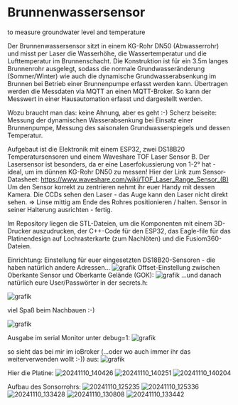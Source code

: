 # Brunnenwassersensor
to measure groundwater level and temperature

Der Brunnenwassersensor sitzt in einem KG-Rohr DN50 (Abwasserrohr) und misst per Laser die Wasserhöhe, die Wassertemperatur und die Lufttemperatur im Brunnenschacht. Die Konstruktion ist für ein 3.5m langes Brunnenrohr ausgelegt, sodass die normale Grundwasseränderung (Sommer/Winter) wie auch die dynamische Grundwasserabsenkung im Brunnen bei Betrieb einer Brunnenpumpe erfasst werden kann. Übertragen werden die Messdaten via MQTT an einen MQTT-Broker. So kann der Messwert in einer Hausautomation erfasst und dargestellt werden.

Wozu braucht man das: keine Ahnung, aber es geht :-)
Scherz beiseite: Messung der dynamischen Wasserabsenkung bei Einsatz einer Brunnenpumpe, Messung des saisonalen Grundwasserspiegels und dessen Temperatur.

Aufgebaut ist die Elektronik mit einem ESP32, zwei DS18B20 Temperatursensoren und einem Waveshare TOF Laser Sensor B. Der Lasersensor ist besonders, da er eine Laserfokussierung von 1-2° hat - ideal, um im dünnen KG-Rohr DN50 zu messen!
Hier der Link zum Sensor-Datasheet: https://www.waveshare.com/wiki/TOF_Laser_Range_Sensor_(B)
Um den Sensor korrekt zu zentrieren nehmt ihr euer Handy mit dessen Kamera. Die CCDs sehen den Laser - das Auge kann den Laser nicht direkt sehen. => Linse mittig am Ende des Rohres positionieren / halten. Sensor in seiner Halterung ausrichten - fertig.

Im Repository liegen die STL-Dateien, um die Komponenten mit einem 3D-Drucker auszudrucken, der C++-Code für den ESP32, das Eagle-file für das Platinendesign auf Lochrasterkarte (zum Nachlöten) und die Fusiom360-Dateien.

Einrichtung:
Einstellung für euer eingesetzten DS18B20-Sensoren - die haben natürlich andere Adressen...
![grafik](https://github.com/user-attachments/assets/56b18717-67ae-4c47-8625-beab1ef32bdd)
Offset-Einstellung zwischen Oberkante Sensor und Oberkante Gelände (GOK):
![grafik](https://github.com/user-attachments/assets/dca3b6ed-e2bb-40b2-8c95-7d2f8bebc820)
...und danach natürlich eure User/Passwörter in der secrets.h:<p>
![grafik](https://github.com/user-attachments/assets/ab2d421e-74e0-4cce-a1cb-a920563d0784)

viel Spaß beim Nachbauen :-)

![grafik](https://github.com/user-attachments/assets/f121caf4-d01a-4349-abe1-66f7afae5f39)

Ausgabe im serial Monitor unter debug=1:
![grafik](https://github.com/user-attachments/assets/d68d20de-d053-4121-8ac8-8014c8adbd25)

so sieht das bei mir im ioBroker (...oder wo auch immer ihr das weiterverwenden wollt :-)) aus:
![grafik](https://github.com/user-attachments/assets/d219c2b9-c07d-410d-81d6-ae58194b5afb)

Hier die Platine:
![20241110_140426](https://github.com/user-attachments/assets/c4de448a-bde3-4abd-b906-c5bc8dc51db8)
![20241110_140251](https://github.com/user-attachments/assets/bc15cd9c-1ddd-480a-a2f9-ecfcbcc00162)
![20241110_140204](https://github.com/user-attachments/assets/12446c11-30e5-4fc4-9b2c-d91a9f86b2c2)


Aufbau des Sonsorrohrs:
![20241110_125235](https://github.com/user-attachments/assets/3688fb63-cdaa-4906-afc4-edb28c99e2fc)
![20241110_125336](https://github.com/user-attachments/assets/b8728986-d2a6-4608-98a4-d24b29194bf9)
![20241110_133428](https://github.com/user-attachments/assets/8a31be5b-f2f9-43b2-a917-cb40a6633b5d)
![20241110_130808](https://github.com/user-attachments/assets/ddf1ea04-8d0c-4330-ba61-a4a08efc7992)
![20241110_133442](https://github.com/user-attachments/assets/a945720c-713f-4ac1-8442-f2923508358f)

